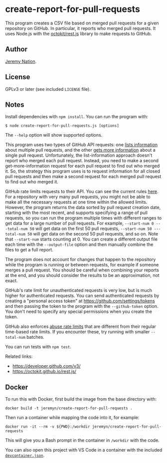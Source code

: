 # create-report-for-pull-requests

This program creates a CSV file based on merged pull requests for a given repository on GitHub. In particular, it reports who merged pull requests. It uses Node.js with the [octokit/rest.js](https://github.com/octokit/rest.js) library to make requests to GitHub.

## Author

[Jeremy Nation](https://jeremynation.me).

## License

GPLv3 or later (see included `LICENSE` file).

## Notes

Install dependencies with `npm install`. You can run the program with:

```
$ node create-report-for-pull-requests.js [options]
```

The `--help` option will show supported options.

This program uses two types of GitHub API requests: one [lists information](https://developer.github.com/v3/pulls/#list-pull-requests) about multiple pull requests, and the other [gets more information](https://developer.github.com/v3/pulls/#get-a-pull-request) about a single pull request. Unfortunately, the list-information approach doesn't report who merged each pull request. Instead, you need to make a second get-more-information request for each pull request to find out who merged it. So, the strategy this program uses is to request information for all closed pull requests and then make a second request for each merged pull request to find out who merged it.

GitHub rate limits requests to their API. You can see the current rules [here](https://developer.github.com/v3/#rate-limiting). For a repository with very many pull requests, you might not be able to make all the necessary requests at one time within the allowed limits. However, the program returns the data sorted by pull request creation date, starting with the most recent, and supports specifying a range of pull requests, so you can run the program multiple times with different ranges to get data for a large number of pull requests. For example, `--start-num 0 ---total-num 50` will get data on the first 50 pull requests, `--start-num 50 ---total-num 50` will get data on the second 50 pull requests, and so on. Note that `--start-num` starts counting at 0. You can create a different output file each time with the `--output-file` option and then manually combine the files to get a full report.

The program does not account for changes that happen to the repository while the program is running or between requests, for example if someone merges a pull request. You should be careful when combining your reports at the end, and you should consider the results to be an approximation, not exact.

GitHub's rate limit for unauthenticated requests is very low, but is much higher for authenticated requests. You can send authenticated requests by creating a "personal access token" at https://github.com/settings/tokens and then passing the token to the program with the `--github-token` option. You don't need to specify any special permissions when you create the token.

GitHub also enforces [abuse rate limits](https://developer.github.com/v3/guides/best-practices-for-integrators/#dealing-with-abuse-rate-limits) that are different from their regular time-based rate limits. If you encounter these, try running with smaller `--total-num` batches.

You can run tests with `npm test`.

Related links:

* https://developer.github.com/v3/
* https://octokit.github.io/rest.js/

## Docker

To run this with Docker, first build the image from the base directory with:

    docker build -t jeremyn/create-report-for-pull-requests .

Then run a container while mapping the code into it, for example:

    docker run -it --rm -v ${PWD}:/workdir jeremyn/create-report-for-pull-requests

This will give you a Bash prompt in the container in `/workdir` with the code.

You can also open this project with VS Code in a container with the included [`devcontainer.json`](https://code.visualstudio.com/docs/remote/create-dev-container#_create-a-devcontainerjson-file).
